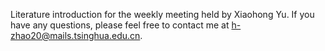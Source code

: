 Literature introduction for the weekly meeting held by Xiaohong Yu. If you have any questions, please feel free to contact me at h-zhao20@mails.tsinghua.edu.cn.



